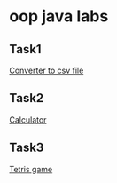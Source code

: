 # oop java labs  
## Task1 ##  
[Converter to csv file](https://github.com/DaryaEvd/oop-java-labs/tree/main/task1)  
## Task2 ##   
[Calculator](https://github.com/DaryaEvd/oop-java-labs/tree/main/task2)  
## Task3 ##  
[Tetris game](https://github.com/DaryaEvd/oop-java-labs/tree/main/task3)  

